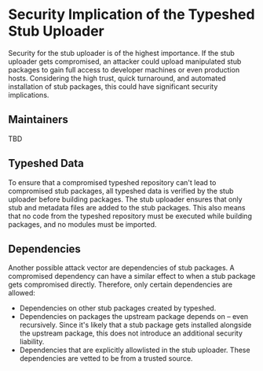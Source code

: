 # Security Implication of the Typeshed Stub Uploader

Security for the stub uploader is of the highest importance. If the stub
uploader gets compromised, an attacker could upload manipulated stub
packages to gain full access to developer machines or even production hosts.
Considering the high trust, quick turnaround, and automated installation of
stub packages, this could have significant security implications.

## Maintainers

TBD

## Typeshed Data

To ensure that a compromised typeshed repository can't lead to compromised
stub packages, all typeshed data is verified by the stub uploader before
building packages. The stub uploader ensures that only stub and metadata
files are added to the stub packages. This also means that no code from the
typeshed repository must be executed while building packages, and no
modules must be imported.

## Dependencies

Another possible attack vector are dependencies of stub packages.
A compromised dependency can have a similar effect to when a stub package
gets compromised directly. Therefore, only certain dependencies are
allowed:

* Dependencies on other stub packages created by typeshed.
* Dependencies on packages the upstream package depends on – even recursively.
  Since it's likely that a stub package gets installed alongside the
  upstream package, this does not introduce an additional security liability.
* Dependencies that are explicitly allowlisted in the stub uploader. These
  dependencies are vetted to be from a trusted source.
